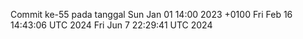Commit ke-55 pada tanggal Sun Jan 01 14:00 2023 +0100
Fri Feb 16 14:43:06 UTC 2024
Fri Jun  7 22:29:41 UTC 2024
